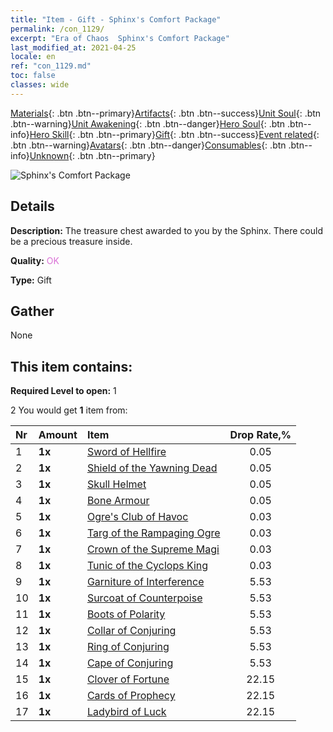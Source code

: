 ```yaml
---
title: "Item - Gift - Sphinx's Comfort Package"
permalink: /con_1129/
excerpt: "Era of Chaos  Sphinx's Comfort Package"
last_modified_at: 2021-04-25
locale: en
ref: "con_1129.md"
toc: false
classes: wide
---
```

 [Materials](/Items/){: .btn .btn--primary}[Artifacts](/Items/Artifacts/){: .btn .btn--success}[Unit Soul](/Items/UnitSoul/){: .btn .btn--warning}[Unit Awakening](/Items/UnitAwakening/){: .btn .btn--danger}[Hero Soul](/Items/HeroSoul/){: .btn .btn--info}[Hero Skill](/Items/HeroSkill/){: .btn .btn--primary}[Gift](/Items/Gift/){: .btn .btn--success}[Event related](/Items/Events/){: .btn .btn--warning}[Avatars](/Items/Avatars/){: .btn .btn--danger}[Consumables](/Items/Consumables/){: .btn .btn--info}[Unknown](/Items/Unknown/){: .btn .btn--primary}

 ![Sphinx's Comfort Package](/images/t/i_907002.png)

## Details
 **Description:** The treasure chest awarded to you by the Sphinx. There could be a precious treasure inside.

 **Quality:** <span style="color: #DA70D6">OK</span>

 **Type:** Gift

## Gather

  None

## This item contains:

 **Required Level to open:** 1

 2 You would get **1** item  from:

  | Nr | Amount |     Item    | Drop Rate,% |
  |:---|:-------|:------------|:---------:|
  | 1 |  **1x** | [Sword of Hellfire](/Items/art_121/) | 0.05 | 
  | 2 |  **1x** | [Shield of the Yawning Dead](/Items/art_122/) | 0.05 | 
  | 3 |  **1x** | [Skull Helmet](/Items/art_123/) | 0.05 | 
  | 4 |  **1x** | [Bone Armour](/Items/art_124/) | 0.05 | 
  | 5 |  **1x** | [Ogre's Club of Havoc](/Items/art_125/) | 0.03 | 
  | 6 |  **1x** | [Targ of the Rampaging Ogre](/Items/art_126/) | 0.03 | 
  | 7 |  **1x** | [Crown of the Supreme Magi](/Items/art_127/) | 0.03 | 
  | 8 |  **1x** | [Tunic of the Cyclops King](/Items/art_128/) | 0.03 | 
  | 9 |  **1x** | [Garniture of Interference](/Items/art_118/) | 5.53 | 
  | 10 |  **1x** | [Surcoat of Counterpoise](/Items/art_119/) | 5.53 | 
  | 11 |  **1x** | [Boots of Polarity](/Items/art_120/) | 5.53 | 
  | 12 |  **1x** | [Collar of Conjuring](/Items/art_115/) | 5.53 | 
  | 13 |  **1x** | [Ring of Conjuring](/Items/art_116/) | 5.53 | 
  | 14 |  **1x** | [Cape of Conjuring](/Items/art_117/) | 5.53 | 
  | 15 |  **1x** | [Clover of Fortune](/Items/art_109/) | 22.15 | 
  | 16 |  **1x** | [Cards of Prophecy](/Items/art_110/) | 22.15 | 
  | 17 |  **1x** | [Ladybird of Luck](/Items/art_111/) | 22.15 | 
